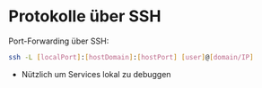 # Protokolle über SSH

Port-Forwarding über SSH:

```bash
ssh -L [localPort]:[hostDomain]:[hostPort] [user]@[domain/IP]
```

- Nützlich um Services lokal zu debuggen

